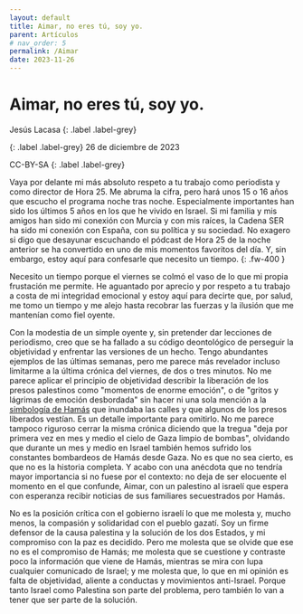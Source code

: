 ```yaml
---
layout: default
title: Aimar, no eres tú, soy yo.
parent: Artículos
# nav_order: 5
permalink: /Aimar
date: 2023-11-26
---
```


# Aimar, no eres tú, soy yo.


Jesús Lacasa
{: .label .label-grey}

{: .label .label-grey}
26 de diciembre de 2023

CC-BY-SA
{: .label .label-grey}

<!-- {: .no_toc }

<details open markdown="block">
  <summary>
    Table of contents
  </summary>
  {: .text-delta }
- TOC
{:toc}
</details> -->

<!-- --- -->


Vaya por delante mi más absoluto respeto a tu trabajo como periodista y como director de Hora 25. Me abruma la cifra, pero hará unos 15 o 16 años que escucho el programa noche tras noche. Especialmente importantes han sido los últimos 5 años en los que he vivido en Israel. Si mi familia y mis amigos han sido mi conexión con Murcia y con mis raíces, la Cadena SER ha sido mi conexión con España, con su política y su sociedad. No exagero si digo que desayunar escuchando el pódcast de Hora 25 de la noche anterior se ha convertido en uno de mis momentos favoritos del día. Y, sin embargo, estoy aquí para confesarle que necesito un tiempo. 
{: .fw-400 }

Necesito un tiempo porque el viernes se colmó el vaso de lo que mi propia frustación me permite. He aguantado por aprecio y por respeto a tu trabajo a costa de mi integridad emocional y estoy aquí para decirte que, por salud, me tomo un tiempo y me alejo hasta recobrar las fuerzas y la ilusión que me mantenían como fiel oyente.

Con la modestia de un simple oyente y, sin pretender dar lecciones de periodismo, creo que se ha fallado a su código deontológico de perseguir la objetividad y enfrentar las versiones de un hecho. Tengo abundantes ejemplos de las últimas semanas, pero me parece más revelador incluso limitarme a la última crónica del viernes, de dos o tres minutos. No me parece aplicar el principio de objetividad describir la liberación de los presos palestinos como "momentos de enorme emoción", o de "gritos y lágrimas de emoción desbordada" sin hacer ni una sola mención a la [simbología de Hamás](https://elpais.com/internacional/2023-11-25/la-liberacion-de-presos-palestinos-se-convierte-en-un-acto-de-apoyo-a-hamas-nos-da-mas-orgullo-y-dignidad-que-todos-los-presidentes-del-mundo.html) que inundaba las calles y que algunos de los presos liberados vestían. Es un detalle importante para omitirlo. No me parece tampoco riguroso cerrar la misma crónica diciendo que la tregua "deja por primera vez en mes y medio el cielo de Gaza limpio de bombas", olvidando que durante un mes y medio en Israel también hemos sufrido los constantes bombardeos de Hamás desde Gaza. No es que no sea cierto, es que no es la historia completa. Y acabo con una anécdota que no tendría mayor importancia si no fuese por el contexto: no deja de ser elocuente el momento en el que confunde, Aimar, con un palestino al israelí que espera con esperanza recibir noticias de sus familiares secuestrados por Hamás. 

No es la posición crítica con el gobierno israelí lo que me molesta y, mucho menos, la compasión y solidaridad con el pueblo gazatí. Soy un firme defensor de la causa palestina y la solución de los dos Estados, y mi compromiso con la paz es decidido. Pero me molesta que se olvide que ese no es el compromiso de Hamás; me molesta que se cuestione y contraste poco la información que viene de Hamás, mientras se mira con lupa cualquier comunicado de Israel; y me molesta que, lo que en mi opinión es falta de objetividad, aliente a conductas y movimientos anti-Israel. Porque tanto Israel como Palestina son parte del problema, pero también lo van a tener que ser parte de la solución. 